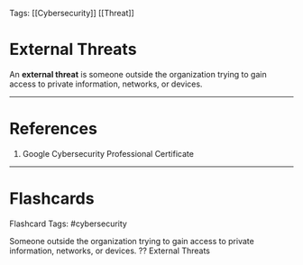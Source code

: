 Tags: [[Cybersecurity]] [[Threat]]
# External Threats

An **external threat** is someone outside the organization trying to gain access to private information, networks, or devices.

---
# References

1. Google Cybersecurity Professional Certificate

---
# Flashcards

Flashcard Tags: #cybersecurity 

Someone outside the organization trying to gain access to private information, networks, or devices.
??
External Threats
<!--SR:!2024-04-28,3,250!2024-04-28,3,250-->
